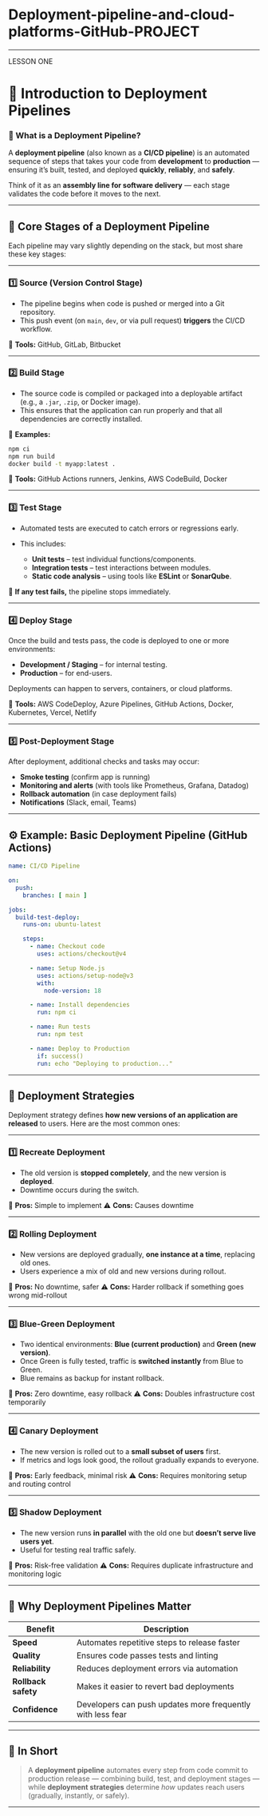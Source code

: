# Deployment-pipeline-and-cloud-platforms-GitHub-PROJECT

---
LESSON ONE
# 🚀 **Introduction to Deployment Pipelines**

### 🧭 What is a Deployment Pipeline?

A **deployment pipeline** (also known as a **CI/CD pipeline**) is an automated sequence of steps that takes your code from **development** to **production** — ensuring it’s built, tested, and deployed **quickly**, **reliably**, and **safely**.

Think of it as an **assembly line for software delivery** — each stage validates the code before it moves to the next.

---

## 🧱 **Core Stages of a Deployment Pipeline**

Each pipeline may vary slightly depending on the stack, but most share these key stages:

---

### **1️⃣ Source (Version Control Stage)**

* The pipeline begins when code is pushed or merged into a Git repository.
* This push event (on `main`, `dev`, or via pull request) **triggers** the CI/CD workflow.

🧩 **Tools:** GitHub, GitLab, Bitbucket

---

### **2️⃣ Build Stage**

* The source code is compiled or packaged into a deployable artifact (e.g., a `.jar`, `.zip`, or Docker image).
* This ensures that the application can run properly and that all dependencies are correctly installed.

🧩 **Examples:**

```bash
npm ci
npm run build
docker build -t myapp:latest .
```

🧩 **Tools:** GitHub Actions runners, Jenkins, AWS CodeBuild, Docker

---

### **3️⃣ Test Stage**

* Automated tests are executed to catch errors or regressions early.
* This includes:

  * **Unit tests** – test individual functions/components.
  * **Integration tests** – test interactions between modules.
  * **Static code analysis** – using tools like **ESLint** or **SonarQube**.

🧩 **If any test fails,** the pipeline stops immediately.

---

### **4️⃣ Deploy Stage**

Once the build and tests pass, the code is deployed to one or more environments:

* **Development / Staging** – for internal testing.
* **Production** – for end-users.

Deployments can happen to servers, containers, or cloud platforms.

🧩 **Tools:** AWS CodeDeploy, Azure Pipelines, GitHub Actions, Docker, Kubernetes, Vercel, Netlify

---

### **5️⃣ Post-Deployment Stage**

After deployment, additional checks and tasks may occur:

* **Smoke testing** (confirm app is running)
* **Monitoring and alerts** (with tools like Prometheus, Grafana, Datadog)
* **Rollback automation** (in case deployment fails)
* **Notifications** (Slack, email, Teams)

---

## ⚙️ **Example: Basic Deployment Pipeline (GitHub Actions)**

```yaml
name: CI/CD Pipeline

on:
  push:
    branches: [ main ]

jobs:
  build-test-deploy:
    runs-on: ubuntu-latest

    steps:
      - name: Checkout code
        uses: actions/checkout@v4

      - name: Setup Node.js
        uses: actions/setup-node@v3
        with:
          node-version: 18

      - name: Install dependencies
        run: npm ci

      - name: Run tests
        run: npm test

      - name: Deploy to Production
        if: success()
        run: echo "Deploying to production..."
```

---

## 🧩 **Deployment Strategies**

Deployment strategy defines **how new versions of an application are released** to users.
Here are the most common ones:

---

### **1️⃣ Recreate Deployment**

* The old version is **stopped completely**, and the new version is **deployed**.
* Downtime occurs during the switch.

🧱 **Pros:** Simple to implement
⚠️ **Cons:** Causes downtime

---

### **2️⃣ Rolling Deployment**

* New versions are deployed gradually, **one instance at a time**, replacing old ones.
* Users experience a mix of old and new versions during rollout.

🧱 **Pros:** No downtime, safer
⚠️ **Cons:** Harder rollback if something goes wrong mid-rollout

---

### **3️⃣ Blue-Green Deployment**

* Two identical environments: **Blue (current production)** and **Green (new version)**.
* Once Green is fully tested, traffic is **switched instantly** from Blue to Green.
* Blue remains as backup for instant rollback.

🧱 **Pros:** Zero downtime, easy rollback
⚠️ **Cons:** Doubles infrastructure cost temporarily

---

### **4️⃣ Canary Deployment**

* The new version is rolled out to a **small subset of users** first.
* If metrics and logs look good, the rollout gradually expands to everyone.

🧱 **Pros:** Early feedback, minimal risk
⚠️ **Cons:** Requires monitoring setup and routing control

---

### **5️⃣ Shadow Deployment**

* The new version runs **in parallel** with the old one but **doesn’t serve live users yet**.
* Useful for testing real traffic safely.

🧱 **Pros:** Risk-free validation
⚠️ **Cons:** Requires duplicate infrastructure and monitoring logic

---

## 🎯 **Why Deployment Pipelines Matter**

| Benefit             | Description                                                |
| ------------------- | ---------------------------------------------------------- |
| **Speed**           | Automates repetitive steps to release faster               |
| **Quality**         | Ensures code passes tests and linting                      |
| **Reliability**     | Reduces deployment errors via automation                   |
| **Rollback safety** | Makes it easier to revert bad deployments                  |
| **Confidence**      | Developers can push updates more frequently with less fear |

---

## 🧠 **In Short**

> A **deployment pipeline** automates every step from code commit to production release — combining build, test, and deployment stages — while **deployment strategies** determine *how* updates reach users (gradually, instantly, or safely).


---
